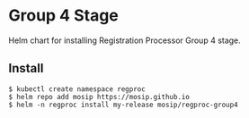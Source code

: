 # Group 4 Stage

Helm chart for installing Registration Processor Group 4 stage.

## Install
```console
$ kubectl create namespace regproc
$ helm repo add mosip https://mosip.github.io
$ helm -n regproc install my-release mosip/regproc-group4
```

